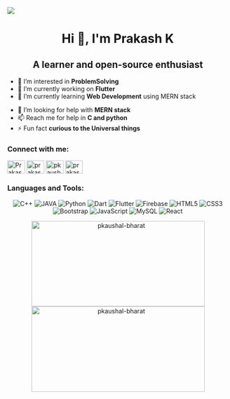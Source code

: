 <!---
pkaushal-bharat/pkaushal-bharat is a ✨ special ✨ repository because its `README.md` (this file) appears on your GitHub profile.
You can click the Preview link to take a look at your changes.
--->
![](https://komarev.com/ghpvc/?username=pkaushal-bharat)
<br>

<h1 align="center">Hi 👋, I'm Prakash K</h1>
<h2 align="center">A learner and open-source enthusiast</h2>

- 👀 I’m interested in **ProblemSolving**
- 🔭 I’m currently working on **Flutter**
- 🌱 I’m currently learning **Web Development** using MERN stack
<!---- 💞️ I’m looking to collaborate on web projects.-->
- 🤔 I’m looking for help with **MERN stack**
- 📫 Reach me for help in **C and python**
- ⚡ Fun fact **curious to the Universal things**
<!----
<h3 align="left">Learn with me:</h3>
<p align="left">
<a href="https://www.sololearn.com/profile/24362327" target="_blank"><div align="center" style="background: url(https://www.sololearn.com/Images/sprite.png) no-repeat -142px -20px;"
 alt="Prakash's Sololearn" height="30" width="40" /></a>
</p>

<h3 align="left">Code with me:</h3>
<p align="left">
<a href="https://codeforces.com/profile/khiladi01" target="_blank"><img align="center" src="https://cdn.jsdelivr.net/npm/simple-icons@3.1.0/icons/codeforces.svg" alt="Prakash's Codeforces" height="30" width="40" /></a>
<a href="https://www.codechef.com/users/khiladi01" target="_blank"><img align="center" src="https://cdn.jsdelivr.net/npm/simple-icons@3.1.0/icons/codechef.svg" alt="Prakash's Codechef" height="30" width="40" /></a>
<a href="https://code.dcoder.tech/profile/pkaushal" target="_blank"><img align="center" src="https://code.dcoder.tech/images/logoIcon.png" alt="Prakash's Dcoder" height="30" width="40" /></a>
</p> ---->

<h3 align="left">Connect with me:</h3>
<p align="left">
<a href="https://linkedin.com/in/linkedin.com/in/prakash-k-a971b51b8" target="blank"><img align="center" src="https://raw.githubusercontent.com/rahuldkjain/github-profile-readme-generator/master/src/images/icons/Social/linked-in-alt.svg" alt="Prakash K" height="30" width="40" /></a>
<a href="https://www.instagram.com/prakas.k24/" target="blank"><img align="center" src="https://raw.githubusercontent.com/rahuldkjain/github-profile-readme-generator/master/src/images/icons/Social/instagram.svg" alt="prakas.k24" height="30" width="40" /></a>
<a href="https://twitter.com/PKaushal10" target="blank"><img align="center" src="https://raw.githubusercontent.com/rahuldkjain/github-profile-readme-generator/master/src/images/icons/Social/twitter.svg" alt="pkaushal10" height="30" width="40" /></a>
<a href="https://www.facebook.com/prakash.kaushal.5832/" target="blank"><img align="center" src="https://raw.githubusercontent.com/rahuldkjain/github-profile-readme-generator/master/src/images/icons/Social/facebook.svg" alt="prakas.kaushal" height="30" width="40" /></a>
</p>

<h3 align="left">Languages and Tools:</h3>
<p align="center">
<img alt="C++" src="https://img.shields.io/badge/c++%20-%2300599C.svg?&style=for-the-badge&logo=c%2B%2B&ogoColor=white"/>
<img alt="JAVA" src="https://img.shields.io/badge/Java-ED8B00?style=for-the-badge&logo=java&logoColor=white"/>
<img alt="Python" src="https://img.shields.io/badge/python%20-%2314354C.svg?&style=for-the-badge&logo=python&logoColor=white"/>
<img alt="Dart" src="https://img.shields.io/badge/dart-%230175C2.svg?&style=for-the-badge&logo=dart&logoColor=white"/>
<img alt="Flutter" src="https://img.shields.io/badge/Flutter%20-%2302569B.svg?&style=for-the-badge&logo=Flutter&logoColor=white" />
<img alt="Firebase" src="https://img.shields.io/badge/firebase%20-%23039BE5.svg?&style=for-the-badge&logo=firebase"/>
<img alt="HTML5" src="https://img.shields.io/badge/html5%20-%23E34F26.svg?&style=for-the-badge&logo=html5&logoColor=white"/>
<img alt="CSS3" src="https://img.shields.io/badge/css3%20-%231572B6.svg?&style=for-the-badge&logo=css3&logoColor=white"/>
<img alt="Bootstrap" src="https://img.shields.io/badge/bootstrap%20-%23563D7C.svg?&style=for-the-badge&logo=bootstrap&logoColor=white"/>
<img alt="JavaScript" src="https://img.shields.io/badge/javascript%20-%23323330.svg?&style=for-the-badge&logo=javascript&logoColor=%23F7DF1E"/>
<img alt="MySQL" src="https://img.shields.io/badge/mysql-%2300f.svg?&style=for-the-badge&logo=mysql&logoColor=white"/>
<img alt="React" src="https://img.shields.io/badge/react%20-%2320232a.svg?&style=for-the-badge&logo=react&logoColor=%2361DAFB"/>

</p>

<p align="center"><img src="https://github-readme-stats.vercel.app/api?username=pkaushal-bharat&locale=en&count_private=true&layout=compact&show_icons=true&disable_animations=true" height="195" width="395" alt="pkaushal-bharat" />
  <img   height="195" width="395" src="https://github-readme-streak-stats.herokuapp.com/?user=pkaushal-bharat&" alt="pkaushal-bharat" /></p>
